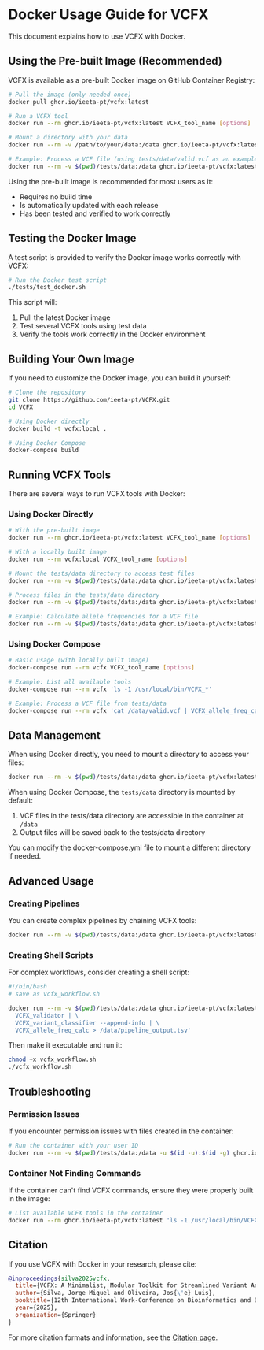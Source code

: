 # Docker Usage Guide for VCFX

This document explains how to use VCFX with Docker.

## Using the Pre-built Image (Recommended)

VCFX is available as a pre-built Docker image on GitHub Container Registry:

```bash
# Pull the image (only needed once)
docker pull ghcr.io/ieeta-pt/vcfx:latest

# Run a VCFX tool
docker run --rm ghcr.io/ieeta-pt/vcfx:latest VCFX_tool_name [options]

# Mount a directory with your data
docker run --rm -v /path/to/your/data:/data ghcr.io/ieeta-pt/vcfx:latest VCFX_tool_name [options]

# Example: Process a VCF file (using tests/data/valid.vcf as an example)
docker run --rm -v $(pwd)/tests/data:/data ghcr.io/ieeta-pt/vcfx:latest 'cat /data/valid.vcf | VCFX_allele_freq_calc > /data/output.tsv'
```

Using the pre-built image is recommended for most users as it:

- Requires no build time
- Is automatically updated with each release
- Has been tested and verified to work correctly

## Testing the Docker Image

A test script is provided to verify the Docker image works correctly with VCFX:

```bash
# Run the Docker test script
./tests/test_docker.sh
```

This script will:

1. Pull the latest Docker image
2. Test several VCFX tools using test data
3. Verify the tools work correctly in the Docker environment

## Building Your Own Image

If you need to customize the Docker image, you can build it yourself:

```bash
# Clone the repository
git clone https://github.com/ieeta-pt/VCFX.git
cd VCFX

# Using Docker directly
docker build -t vcfx:local .

# Using Docker Compose
docker-compose build
```

## Running VCFX Tools

There are several ways to run VCFX tools with Docker:

### Using Docker Directly

```bash
# With the pre-built image
docker run --rm ghcr.io/ieeta-pt/vcfx:latest VCFX_tool_name [options]

# With a locally built image
docker run --rm vcfx:local VCFX_tool_name [options]

# Mount the tests/data directory to access test files
docker run --rm -v $(pwd)/tests/data:/data ghcr.io/ieeta-pt/vcfx:latest VCFX_tool_name [options]

# Process files in the tests/data directory
docker run --rm -v $(pwd)/tests/data:/data ghcr.io/ieeta-pt/vcfx:latest 'cat /data/valid.vcf | VCFX_validator'

# Example: Calculate allele frequencies for a VCF file
docker run --rm -v $(pwd)/tests/data:/data ghcr.io/ieeta-pt/vcfx:latest 'cat /data/valid.vcf | VCFX_allele_freq_calc > /data/output.tsv'
```

### Using Docker Compose

```bash
# Basic usage (with locally built image)
docker-compose run --rm vcfx VCFX_tool_name [options]

# Example: List all available tools
docker-compose run --rm vcfx 'ls -1 /usr/local/bin/VCFX_*'

# Example: Process a VCF file from tests/data
docker-compose run --rm vcfx 'cat /data/valid.vcf | VCFX_allele_freq_calc > /data/output.tsv'
```

## Data Management

When using Docker directly, you need to mount a directory to access your files:

```bash
docker run --rm -v $(pwd)/tests/data:/data ghcr.io/ieeta-pt/vcfx:latest VCFX_tool_name [options]
```

When using Docker Compose, the `tests/data` directory is mounted by default:

1. VCF files in the tests/data directory are accessible in the container at `/data`
2. Output files will be saved back to the tests/data directory

You can modify the docker-compose.yml file to mount a different directory if needed.

## Advanced Usage

### Creating Pipelines

You can create complex pipelines by chaining VCFX tools:

```bash
docker run --rm -v $(pwd)/tests/data:/data ghcr.io/ieeta-pt/vcfx:latest 'cat /data/classifier_mixed.vcf | VCFX_variant_classifier --append-info | grep "VCF_CLASS=SNP" | VCFX_allele_freq_calc > /data/snp_frequencies.tsv'
```

### Creating Shell Scripts

For complex workflows, consider creating a shell script:

```bash
#!/bin/bash
# save as vcfx_workflow.sh

docker run --rm -v $(pwd)/tests/data:/data ghcr.io/ieeta-pt/vcfx:latest 'cat /data/valid.vcf | \
  VCFX_validator | \
  VCFX_variant_classifier --append-info | \
  VCFX_allele_freq_calc > /data/pipeline_output.tsv'
```

Then make it executable and run it:

```bash
chmod +x vcfx_workflow.sh
./vcfx_workflow.sh
```

## Troubleshooting

### Permission Issues

If you encounter permission issues with files created in the container:

```bash
# Run the container with your user ID
docker run --rm -v $(pwd)/tests/data:/data -u $(id -u):$(id -g) ghcr.io/ieeta-pt/vcfx:latest VCFX_tool_name [options]
```

### Container Not Finding Commands

If the container can't find VCFX commands, ensure they were properly built in the image:

```bash
# List available VCFX tools in the container
docker run --rm ghcr.io/ieeta-pt/vcfx:latest 'ls -1 /usr/local/bin/VCFX_*'
```

## Citation

If you use VCFX with Docker in your research, please cite:

```bibtex
@inproceedings{silva2025vcfx,
  title={VCFX: A Minimalist, Modular Toolkit for Streamlined Variant Analysis},
  author={Silva, Jorge Miguel and Oliveira, Jos{\'e} Luis},
  booktitle={12th International Work-Conference on Bioinformatics and Biomedical Engineering (IWBBIO 2025)},
  year={2025},
  organization={Springer}
}
```

For more citation formats and information, see the [Citation page](../citation.md). 